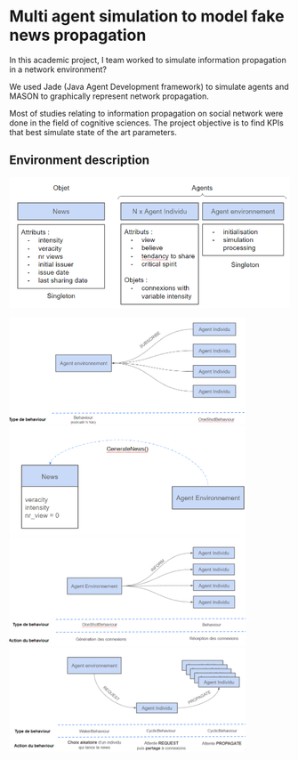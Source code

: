 # Multi agent simulation to model fake news propagation

In this academic project, I team worked to simulate information propagation in a network environment?

We used Jade (Java Agent Development framework) to simulate agents and MASON to graphically represent network propagation.

Most of studies relating to information propagation on social network were done in the field of cognitive sciences. The project objective is to find KPIs that best simulate state of the art parameters. 

## Environment description

![image](Environment_descriptions/Environment_description.png)


<img src="Environment_descriptions/subscribe.png" width="425"/> <img src="Environment_descriptions/generate_news.png" width="425"/> <img src="Environment_descriptions/inform.png" width="425"/> <img src="Environment_descriptions/propagate.png" width="425"/> 
